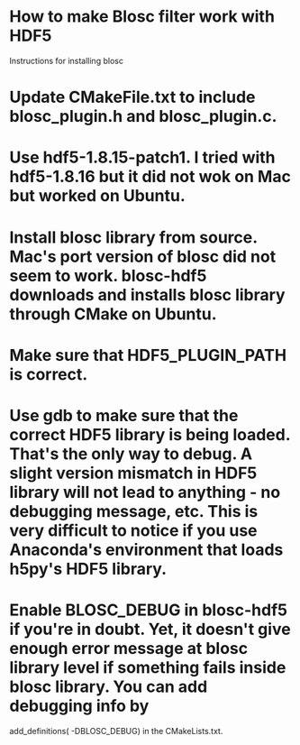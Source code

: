 # How to make Blosc filter work with HDF5
 

Instructions for installing blosc 

# Update CMakeFile.txt to include blosc_plugin.h and blosc_plugin.c. 
# Use hdf5-1.8.15-patch1. I tried with hdf5-1.8.16 but it did not wok on Mac but worked on Ubuntu.
# Install blosc library from source. Mac's port version of blosc did not seem to work. blosc-hdf5 downloads and installs blosc library through CMake on Ubuntu. 
# Make sure that HDF5_PLUGIN_PATH is correct. 
# Use gdb to make sure that the correct HDF5 library is being loaded. That's the only way to debug. A slight version mismatch in HDF5 library will not lead to anything - no debugging message, etc. This is very difficult to notice if you use Anaconda's environment that loads h5py's HDF5 library. 
# Enable BLOSC_DEBUG in blosc-hdf5 if you're in doubt. Yet, it doesn't give enough error message at blosc library level if something fails inside blosc library.  You can add debugging info by 
  add_definitions( -DBLOSC_DEBUG) in the CMakeLists.txt.

